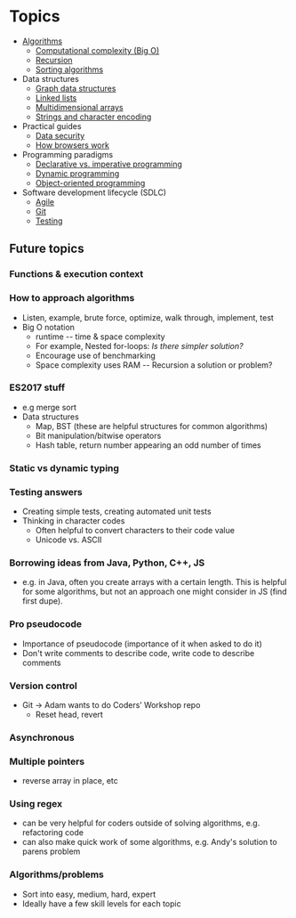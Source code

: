 # Topics

* [Algorithms](./Algorithms.md)
    * [Computational complexity (Big O)](./Computational-complexity-(Big-O).md)
    * [Recursion](./Recursion.md)
    * [Sorting algorithms](./Sorting-algorithms.md)
* Data structures
    * [Graph data structures](./Graph-data-structures.md)
    * [Linked lists](./Linked-lists.md)
    * [Multidimensional arrays](./Multidimensional-arrays.md)
    * [Strings and character encoding](./Strings-and-character-encoding.md)
* Practical guides
    * [Data security](./Data-security.md)
    * [How browsers work](./How-browsers-work.md)
* Programming paradigms
    * [Declarative vs. imperative programming](./Declarative-vs-imperative-programming.md)
    * [Dynamic programming](./Dynamic-programming.md)
    * [Object-oriented programming](./Object-oriented-programming.md)
* Software development lifecycle (SDLC)
    * [Agile](./Agile.md)
    * [Git](./Git.md)
    * [Testing](./Testing.md)

## Future topics

### Functions & execution context

### How to approach algorithms

* Listen, example, brute force, optimize, walk through, implement, test
* Big O notation
    * runtime -- time & space complexity
    * For example, Nested for-loops: _Is there simpler solution?_
    * Encourage use of benchmarking
    * Space complexity uses RAM -- Recursion a solution or problem?

### ES2017 stuff

* e.g merge sort
* Data structures
    * Map, BST (these are helpful structures for common algorithms)
    * Bit manipulation/bitwise operators
    * Hash table, return number appearing an odd number of times

### Static vs dynamic typing

### Testing answers

* Creating simple tests, creating automated unit tests
* Thinking in character codes
	* Often helpful to convert characters to their code value
	* Unicode vs. ASCII

### Borrowing ideas from Java, Python, C++, JS

* e.g. in Java, often you create arrays with a certain length. This is helpful for some algorithms, but not an approach one might consider in JS (find first dupe).

### Pro pseudocode

* Importance of pseudocode (importance of it when asked to do it)
* Don't write comments to describe code, write code to describe comments

### Version control

* Git → Adam wants to do Coders’ Workshop repo
    * Reset head, revert

### Asynchronous

### Multiple pointers

* reverse array in place, etc

### Using regex

* can be very helpful for coders outside of solving algorithms, e.g. refactoring code
* can also make quick work of some algorithms, e.g. Andy's solution to parens problem

### Algorithms/problems

* Sort into easy, medium, hard, expert
* Ideally have a few skill levels for each topic
